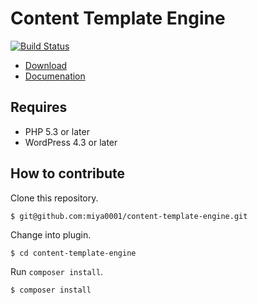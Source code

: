 # Content Template Engine

[![Build Status](https://travis-ci.org/miya0001/content-template-engine.svg?branch=master)](https://travis-ci.org/miya0001/content-template-engine)

* [Download](https://wordpress.org/plugins/content-template-engine/)
* [Documenation](https://github.com/miya0001/content-template-engine/wiki)

## Requires

* PHP 5.3 or later
* WordPress 4.3 or later

## How to contribute

Clone this repository.

```
$ git@github.com:miya0001/content-template-engine.git
```

Change into plugin.

```
$ cd content-template-engine
```

Run `composer install`.

```
$ composer install
```
